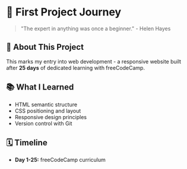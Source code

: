 # 💫 First Project Journey

> "The expert in anything was once a beginner." - Helen Hayes

## 🌟 About This Project
This marks my entry into web development - a responsive website built after **25 days** of dedicated learning with freeCodeCamp.

## 📚 What I Learned
- HTML semantic structure
- CSS positioning and layout
- Responsive design principles
- Version control with Git

## 🗓️ Timeline
- **Day 1-25:** freeCodeCamp curriculum